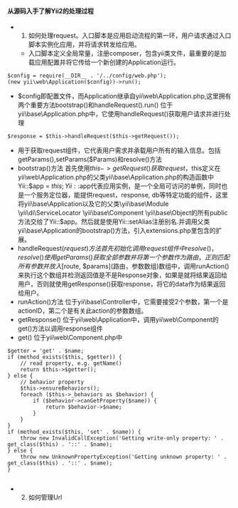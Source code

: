 
#### 从源码入手了解Yii2的处理过程
- 1. 如何处理request。入口脚本是应用启动流程的第一环，用户请求通过入口脚本实例化应用，并将请求转发给应用。
  - 入口脚本定义全局常量，注册composer，包含yii类文件，最重要的是加载应用配置并将它传给一个新创建的Application运行。
```
$config = require(__DIR__ . '/../config/web.php');
(new yii\web\Application($config))->run();
```

  - $config即配置文件，而Application继承自yii\web\Application.php,这里拥有两个重要方法bootstrap()和handleRequest().run() 位于yii\base\Application.php中，它使用handleRequest()获取用户请求并进行处理
```
$response = $this->handleRequest($this->getRequest());
```
  - 用于获取request组件，它代表用户需求并承载用户所有的输入信息。包括getParams(),setParams($Params)和resolve()方法
  - bootstrap()方法 首先使用$this->getRequest()获取request，$this定义在yii\web\Application.php的父类yii\base\Application.php的构造函数中Yii::$app = $this; Yii::$app代表应用实例，是一个全局可访问的单例，同时也是一个服务定位器，能提供request，response, db等特定功能的组件，这里将yii\base\Application以及它的父类\yii\base\Module \yii\di\ServiceLocator \yii\base\Component \yii\base\Object的所有public方法交给了Yii::$app。然后就是使用Yii::setAlias注册别名.并调用父类yii\base\Application的bootstrap()方法，引入extensions.php里包含的扩展。
  - handleRequest($request)方法 首先初始化调用request组件中resolve()，resolve()使用getParams()获取全部参数并将第一个参数作为路由，正则匹配所有参数并放入[$route, $params](路由，参数数组)数组中，调用runAction()来执行这个数组并检测返回值是不是Response对象，如果是就将结果返回给用户，否则就使用getResponse()获取response，将它的data作为结果返回给用户。
  - runAction()方法 位于yii\base\Controller中，它需要接受2个参数，第一个是actionID，第二个是有关此action的参数数组。
  - getResponse() 位于yii\web\Application中，调用yii\web\Component的get()方法以调用response组件
  - get() 位于yii\web\Component.php中
```
$getter = 'get' . $name;
if (method_exists($this, $getter)) {
    // read property, e.g. getName()
    return $this->$getter();
} else {
    // behavior property
    $this->ensureBehaviors();
    foreach ($this->_behaviors as $behavior) {
        if ($behavior->canGetProperty($name)) {
            return $behavior->$name;
        }
    }
}
if (method_exists($this, 'set' . $name)) {
    throw new InvalidCallException('Getting write-only property: ' . get_class($this) . '::' . $name);
} else {
    throw new UnknownPropertyException('Getting unknown property: ' . get_class($this) . '::' . $name);
}
        
``` 
- 2. 如何管理Url
  
  
